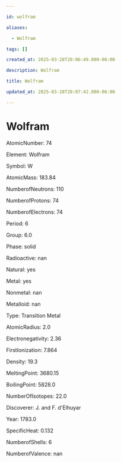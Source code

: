```yaml
---

id: wolfram

aliases:

  - Wolfram

tags: []

created_at: 2025-03-28T20:06:49.000-06:00

description: Wolfram

title: Wolfram

updated_at: 2025-03-28T20:07:42.000-06:00

---
```




# Wolfram

AtomicNumber: 74

Element: Wolfram

Symbol: W

AtomicMass: 183.84

NumberofNeutrons: 110

NumberofProtons: 74

NumberofElectrons: 74

Period: 6

Group: 6.0

Phase: solid

Radioactive: nan

Natural: yes

Metal: yes

Nonmetal: nan

Metalloid: nan

Type: Transition Metal

AtomicRadius: 2.0

Electronegativity: 2.36

FirstIonization: 7.864

Density: 19.3

MeltingPoint: 3680.15

BoilingPoint: 5828.0

NumberOfIsotopes: 22.0

Discoverer: J. and F. d'Elhuyar

Year: 1783.0

SpecificHeat: 0.132

NumberofShells: 6

NumberofValence: nan

